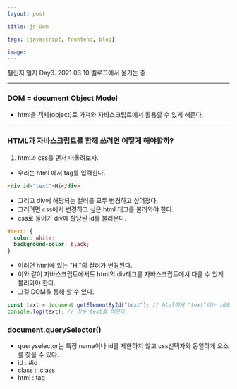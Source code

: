 ```yaml
---
layout: post

title: js-Dom

tags: [javascript, frontend, blog]

image:
---
```


챌린지 일지 Day3. 2021 03 10
벨로그에서 옮기는 중

---

### DOM = document Object Model

- html을 객체(object)로 가져와 자바스크립트에서 활용할 수 있게 해준다.

---

### HTML과 자바스크립트를 함께 쓰려면 어떻게 해야할까?

1. html과 css를 먼저 떠올려보자.

- 우리는 html 에서 tag를 입력한다.

```html
<div id="text">Hi</div>
```

- 그리고 div에 해당되는 컬러를 모두 변경하고 싶어졌다.
- 그러려면 css에서 변경하고 싶은 html 태그를 불러와야 한다.
- css로 들어가 div에 할당된 id를 불러온다.

```css
#text: {
  color: white;
  background-color: black;
}
```

- 이러면 html에 있는 "Hi"의 컬러가 변경된다.
- 이와 같이 자바스크립트에서도 html의 div태그를 자바스크립트에서 다룰 수 있게 불러와야 한다.
- 그걸 DOM을 통해 할 수 있다.

```javascript
const text = document.getElementById("text"); // html에서 "text"라는 id를 가진 요소를 불러와서 상수 text에 저장하였다.
console.log(text); // 상수 text를 띄운다.
```

### document.querySelector()

- queryselector는 특정 name이나 id를 제한하지 않고 css선택자와 동일하게 요소를 찾을 수 있다.
- id : #id
- class : .class
- html : tag
